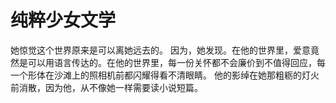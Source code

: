 # 纯粹少女文学

她惊觉这个世界原来是可以离她远去的。
因为，她发现。在他的世界里，爱意竟然是可以用语言传达的。在他的世界里，每一份关怀都不会廉价到不值得回应，每一个形体在沙滩上的照相机前都闪耀得看不清眼睛。
他的影绰在她那粗粝的灯火前消散，因为他，从不像她一样需要读小说短篇。
